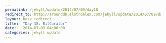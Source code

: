```yaml
---
permalink: /jekyll/update/2014/07/09/day18
redirect_to: http://arounddh.elotroalex.com/jekyll/update/2014/07/09/day18
layout: base_redirect
title:  "Day 18: BitCurator"
date:   2014-07-09 04:00:00
categories: jekyll update
---
```

